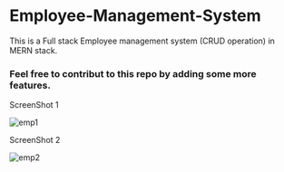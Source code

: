 # Employee-Management-System
This is a Full stack Employee management system (CRUD operation) in MERN stack.


### Feel free to contribut to this repo by adding some more features.


ScreenShot 1

![emp1](https://github.com/rajkumarsahu89/Employee-Management-System/assets/106021391/94c4d676-a850-4fd9-85a8-6d25b34981eb)

ScreenShot 2

![emp2](https://github.com/rajkumarsahu89/Employee-Management-System/assets/106021391/6d157760-2e5f-4cf5-ac1d-63cfadee130b)





